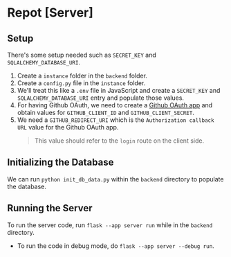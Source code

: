 # Repot [Server]

## Setup

There's some setup needed such as `SECRET_KEY` and `SQLALCHEMY_DATABASE_URI`.

1. Create a `instance` folder in the `backend` folder.
2. Create a `config.py` file in the `instance` folder.
3. We'll treat this like a `.env` file in JavaScript and create a `SECRET_KEY` and `SQLALCHEMY_DATABASE_URI` entry and populate those values.
4. For having Github OAuth, we need to create a [Github OAuth app](https://docs.github.com/en/developers/apps/building-oauth-apps/creating-an-oauth-app) and obtain values for `GITHUB_CLIENT_ID` and `GITHUB_CLIENT_SECRET`.
5. We need a `GITHUB_REDIRECT_URI` which is the `Authorization callback URL` value for the Github OAuth app.
   > This value should refer to the `login` route on the client side.

## Initializing the Database

We can run `python init_db_data.py` within the `backend` directory to populate the database.

## Running the Server

To run the server code, run `flask --app server run` while in the `backend` directory.

- To run the code in debug mode, do `flask --app server --debug run`.
